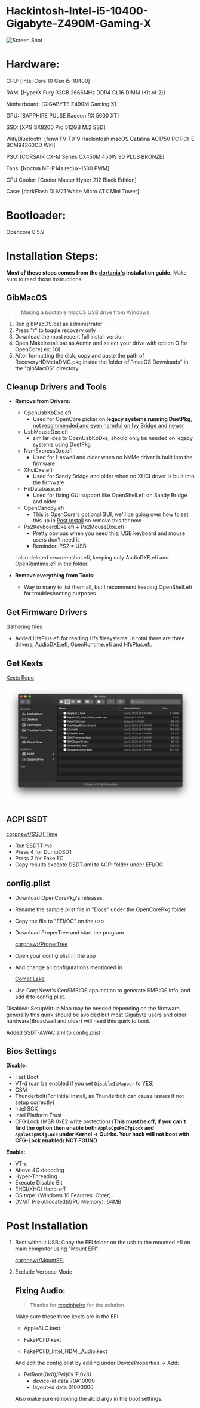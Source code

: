 # Hackintosh-Intel-i5-10400-Gigabyte-Z490M-Gaming-X

![Screen Shot](./Images/Screenshot.png?raw=true)

# Hardware:

CPU: [Intel Core 10 Gen i5-10400]

RAM: [HyperX Fury 32GB 2666MHz DDR4 CL16 DIMM (Kit of 2)]

Motherboard: [GIGABYTE Z490M Gaming X]

GPU: [SAPPHIRE PULSE Radeon RX 5600 XT]

SSD: [XPG SX8200 Pro 512GB M.2 SSD]

Wifi/Bluetooth: [fenvi FV-T919 Hackintosh macOS Catalina AC1750 PC PCI-E BCM94360CD Wifi]

PSU: [CORSAIR CX-M Series CX450M 450W 80 PLUS BRONZE]

Fans: [Noctua NF-P14s redux-1500 PWM]

CPU Cooler: [Cooler Master Hyper 212 Black Edition]

Case: [darkFlash DLM21 White Micro ATX Mini Tower]

# Bootloader:

Opencore 0.5.9

# Installation Steps:

**Most of these steps comes from the [dortania's](https://dortania.github.io/OpenCore-Desktop-Guide/) installation guide.** Make sure to read those instructions.

## GibMacOS

> Making a bootable MacOS USB drive from Windows.

1. Run gibMacOS.bat as administrator
2. Press "r" to toggle recovery only
3. Download the most recent full install version
4. Open MakeInstall.bat as Admin and select your drive with option O for OpenCore( ex: 1O).
5. After formatting the disk, copy and paste the path of RecoveryHDMetaDMG.pkg inside the folder of "macOS Downloads" in the "gibMacOS" directory.

## Cleanup Drivers and Tools

- **Remove from Drivers:**

  - OpenUsbKbDxe.efi
    - Used for OpenCore picker on **legacy systems running DuetPkg**, [not recommended and even harmful on Ivy Bridge and newer](https://applelife.ru/threads/opencore-obsuzhdenie-i-ustanovka.2944066/page-176#post-856653)
  - UsbMouseDxe.efi
    - similar idea to OpenUsbKbDxe, should only be needed on legacy systems using DuetPkg
  - NvmExpressDxe.efi
    - Used for Haswell and older when no NVMe driver is built into the firmware
  - XhciDxe.efi
    - Used for Sandy Bridge and older when no XHCI driver is built into the firmware
  - HiiDatabase.efi
    - Used for fixing GUI support like OpenShell.efi on Sandy Bridge and older
  - OpenCanopy.efi
    - This is OpenCore's optional GUI, we'll be going over how to set this up in [Post Install](https://dortania.github.io/OpenCore-Desktop-Guide/extras/gui.html) so remove this for now
  - Ps2KeyboardDxe.efi + Ps2MouseDxe.efi
    - Pretty obvious when you need this, USB keyboard and mouse users don't need it
    - Reminder: PS2 ≠ USB

  I also deleted crscreenshot.efi, keeping only AudioDXE.efi and OpenRuntime.efi in the folder.

- **Remove everything from Tools:**

  - Way to many to list them all, but I recommend keeping OpenShell.efi for troubleshooting purposes

## Get Firmware Drivers

[Gathering files](https://dortania.github.io/OpenCore-Desktop-Guide/ktext.html)

- Added HfsPlus.efi for reading Hfs filesystems. In total there are three drivers, AudioDXE.efi, OpenRuntime.efi and HfsPlus.efi.

## Get Kexts

[Kexts Repo](https://onedrive.live.com/?authkey=!APjCyRpzoAKp4xs&id=FE4038DA929BFB23!455036&cid=FE4038DA929BFB23)

![Kexts](./Images/kexts.png?raw=true)

## ACPI SSDT

[corpnewt/SSDTTime](https://github.com/corpnewt/SSDTTime)

- Run SSDTTime
- Press 4 for DumpDSDT
- Press 2 for Fake EC
- Copy results excepte DSDT.ami to ACPI folder under EFI/OC

## config.plist

- Download OpenCorePkg's releases.

- Rename the sample.plist file in "Docs" under the OpenCorePkg folder

- Copy the file to "EFI/OC" on the usb

- Download ProperTree and start the program

  [corpnewt/ProperTree](https://github.com/corpnewt/ProperTree)

- Open your config.plist in the app

- And change all configurations mentioned in

  [Comet Lake](https://dortania.github.io/OpenCore-Desktop-Guide/config.plist/comet-lake.html#pciroot0x0pci0x20x0)

- Use CorpNewt's GenSMBIOS application to generate SMBIOS info, and add it to config.plist.

Disabled: SetupVirtualMap may be needed depending on the firmware, generally this quirk should be avoided but most Gigabyte users and older hardware(Broadwell and older) will need this quirk to boot.

Added SSDT-AWAC.aml to config.plist

## Bios Settings

**Disable:**

- Fast Boot
- VT-d (can be enabled if you set `DisableIoMapper` to YES)
- CSM
- Thunderbolt(For initial install, as Thunderbolt can cause issues if not setup correctly)
- Intel SGX
- Intel Platform Trust
- CFG Lock (MSR 0xE2 write protection) (**This must be off, if you can't find the option then enable both `AppleCpuPmCfgLock` and `AppleXcpmCfgLock` under Kernel -> Quirks. Your hack will not boot with CFG-Lock enabled**) **NOT FOUND**

**Enable:**

- VT-x
- Above 4G decoding
- Hyper-Threading
- Execute Disable Bit
- EHCI/XHCI Hand-off
- OS type: (Windows 10 Feautres: Ohter)
- DVMT Pre-Allocated(iGPU Memory): 64MB

# Post Installation

1. Boot without USB: Copy the EFI folder on the usb to the mounted efi on main computer using "Mount EFI".

   [corpnewt/MountEFI](https://github.com/corpnewt/MountEFI)

2. Exclude Verbose Mode

   ## Fixing Audio:

   >  Thanks for [rcozinheiro](https://www.reddit.com/user/rcozinheiro/) for the solution.

   Make sure these three kexts are in the EFI:

   - AppleALC.kext

   - FakePCIID.kext

   - FakePCIID_Intel_HDMI_Audio.kext

   And edit the config.plist by adding under DeviceProperties -> Add:

   - PciRoot(0x0)/Pci(0x1F,0x3)
     - device-id data 70A10000
     - layout-id data 01000000

   Also make sure removing the alcid argv in the boot settings.